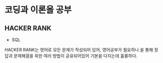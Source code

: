 # 코딩과 이론을 공부

## HACKER RANK 

- SQL

HACKER RANK는 영어로 모든 문제가 작성되어 있어, 영어공부가 필요하나 <discussion>을 통해 정답과 문제해결을 위한 여러 방법이 공유되어있어 기본을 다지는데 훌륭하다.
  

